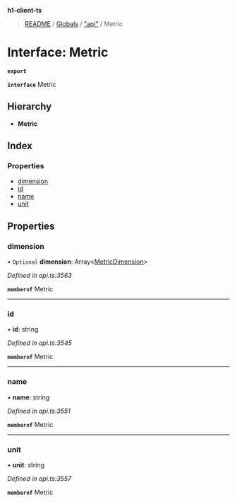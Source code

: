 **h1-client-ts**

> [README](../README.md) / [Globals](../globals.md) / ["api"](../modules/_api_.md) / Metric

# Interface: Metric

**`export`** 

**`interface`** Metric

## Hierarchy

* **Metric**

## Index

### Properties

* [dimension](_api_.metric.md#dimension)
* [id](_api_.metric.md#id)
* [name](_api_.metric.md#name)
* [unit](_api_.metric.md#unit)

## Properties

### dimension

• `Optional` **dimension**: Array\<[MetricDimension](_api_.metricdimension.md)>

*Defined in api.ts:3563*

**`memberof`** Metric

___

### id

•  **id**: string

*Defined in api.ts:3545*

**`memberof`** Metric

___

### name

•  **name**: string

*Defined in api.ts:3551*

**`memberof`** Metric

___

### unit

•  **unit**: string

*Defined in api.ts:3557*

**`memberof`** Metric
